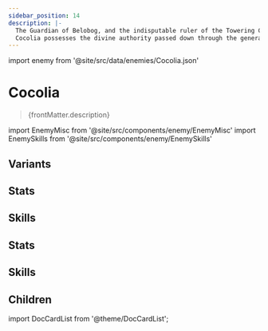 ```yaml
---
sidebar_position: 14
description: |-
  The Guardian of Belobog, and the indisputable ruler of the Towering Citadel, Belobog.
  Cocolia possesses the divine authority passed down through the generations of Guardians, giving her command over ice and snow to freeze her enemies in battle.
---
```


import enemy from '@site/src/data/enemies/Cocolia.json'

# Cocolia
<blockquote>{frontMatter.description}</blockquote>

import EnemyMisc from '@site/src/components/enemy/EnemyMisc'
import EnemySkills from '@site/src/components/enemy/EnemySkills'

## Variants

<Tabs queryString="variant">
<TabItem value='1' label='Cocolia (Story)'>

<h2>Stats</h2>

<EnemyMisc enemy={enemy} variant={0} />

<h2>Skills</h2>

<EnemySkills enemy={enemy} variant={0} />
</TabItem>
<TabItem value='2' label='Cocolia (Complete)'>

<h2>Stats</h2>

<EnemyMisc enemy={enemy} variant={1} />

<h2>Skills</h2>

<EnemySkills enemy={enemy} variant={1} />
</TabItem>
</Tabs>

## Children

import DocCardList from '@theme/DocCardList';

<DocCardList />
